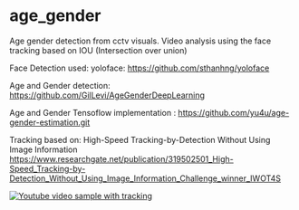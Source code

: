 # age_gender
Age gender detection from cctv visuals. Video analysis using the face tracking based on IOU (Intersection over union)

Face Detection used: yoloface: https://github.com/sthanhng/yoloface

Age and Gender detection: https://github.com/GilLevi/AgeGenderDeepLearning

Age and Gender Tensoflow implementation : https://github.com/yu4u/age-gender-estimation.git 

Tracking based on: High-Speed Tracking-by-Detection Without Using Image Information
https://www.researchgate.net/publication/319502501_High-Speed_Tracking-by-Detection_Without_Using_Image_Information_Challenge_winner_IWOT4S


[![Youtube video sample with tracking](https://img.youtube.com/vi/nC9WN6noOoM/0.jpg)](https://www.youtube.com/watch?v=nC9WN6noOoM)

